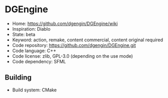 # DGEngine

- Home: https://github.com/dgengin/DGEngine/wiki
- Inspiration: Diablo
- State: beta
- Keyword: action, remake, content commercial, content original required
- Code repository: https://github.com/dgengin/DGEngine.git
- Code language: C++
- Code license: zlib, GPL-3.0 (depending on the use mode)
- Code dependency: SFML

## Building

- Build system: CMake
